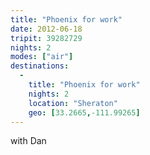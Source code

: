 ```yaml
---
title: "Phoenix for work"
date: 2012-06-18
tripit: 39282729
nights: 2
modes: ["air"]
destinations:
  -
    title: "Phoenix for work"
    nights: 2
    location: "Sheraton"
    geo: [33.2665,-111.99265]
---
```


with Dan
